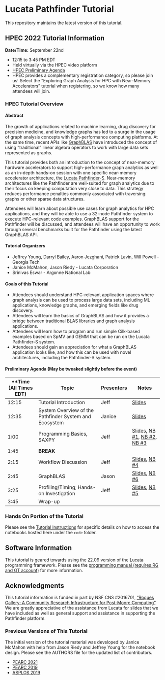 # Lucata Pathfinder Tutorial

This repository maintains the latest version of this tutorial. 


## HPEC 2022 Tutorial Information

**Date/Time:** September 22nd
* 12:15 to 3:45 PM EDT
* Held virtually via the HPEC video platform
* [HPEC Preliminary Agenda](https://ieee-hpec.org/index.php/ieee-hpec-2022-prelim-agenda/)
* HPEC provides a complementary registration category, so please join us! Select the “Exploring Graph Analysis for HPC with Near-Memory Accelerators” tutorial when registering, so we know how many attendees will join. 

### HPEC Tutorial Overview

#### Abstract
The growth of applications related to machine learning, drug discovery for precision medicine, and knowledge
graphs has led to a surge in the usage of graph analysis concepts with high-performance computing platforms. At
the same time, recent APIs like [GraphBLAS](https://graphblas.org/) have introduced the concept of using “traditional”
linear algebra operators to work with large data sets represented as graphs.

This tutorial provides both an introduction to the concept of near-memory hardware accelerators to support
high-performance graph analytics as well as an in-depth hands-on session with one specific near-memory
accelerator architecture, the [Lucata Pathfinder-S](https://lucata.com/solutions/pathfinder/).
Near-memory architectures like the Pathfinder are well-suited
for graph analytics due to their focus on keeping computation very close to data. This strategy reduces 
performance penalties commonly associated with traversing graphs or
other sparse data structures.

Attendees will learn about possible use cases for graph analytics for HPC applications, and they will be able
to use a 32-node Pathfinder system to execute HPC-relevant code examples. GraphBLAS support for the
Pathfinder will be discussed, and attendees will have an opportunity to work through several benchmarks built
for the Pathfinder using the latest GraphBLAS API.

#### Tutorial Organizers
* Jeffrey Young, Darryl Bailey, Aaron Jezghani, Patrick Lavin, Will Powell - Georgia Tech
* Janice McMahon, Jason Riedy - Lucata Corporation
* Srinivas Eswar - Argonne National Lab

#### Goals of this Tutorial
* Attendees should understand HPC-relevant application spaces where graph analysis can be used to
process large data sets, including ML applications, knowledge graphs, and emerging fields like drug
discovery.
* Attendees will learn the basics of GraphBLAS and how it provides a bridge between traditional BLAS
libraries and graph analysis applications.
* Attendees will learn how to program and run simple Cilk-based examples based on SpMV and GEMM
that can be run on the Lucata Pathfinder-S system.
* Attendees should gain an appreciation for what a GraphBLAS application looks like, and how this can be
used with novel architectures, including the Pathfinder-S system.

#### Preliminary Agenda (May be tweaked slightly before the event)
| **Time (All Times EDT) | **Topic**                                              | Presenters | Notes                                                        |
| ---------------------- | ------------------------------------------------------ | ---------- | ------------------------------------------------------------ |
| 12:15                  | Tutorial Introduction                                  | Jeff | [Slides](https://github.com/gt-crnch-rg/lucata-pathfinder-tutorial/blob/main/slides/01-lucata-pathfinder-tutorial-intro.pdf) |
| 12:35                  | System Overview of the Pathfinder System and Ecosystem | Janice     | [Slides](https://github.com/gt-crnch-rg/lucata-pathfinder-tutorial/blob/main/slides/02-lucata-pathfinder-tutorial-system-overview.pdf) |
| 1:00                   | Programming Basics, SAXPY                              | Jeff       | [Slides](https://github.com/gt-crnch-rg/lucata-pathfinder-tutorial/blob/main/slides/03-lucata-pathfinder-tutorial-programming.pdf), [NB #1](https://github.com/gt-crnch-rg/lucata-pathfinder-tutorial/blob/main/code/01-hello-world/NB01-hello-world.ipynb), [NB #2](https://github.com/gt-crnch-rg/lucata-pathfinder-tutorial/blob/main/code/02-lucata-profiling/NB02-Profiling-Plotting.ipynb), [NB #3](https://github.com/gt-crnch-rg/lucata-pathfinder-tutorial/blob/main/code/03-saxpy-basics/NB03-saxpy-basics.ipynb) |
| 1:45                   | **BREAK**                                              |            |                                                              |
| 2:15                   | Workflow Discussion                                    | Jeff       | [Slides](https://github.com/gt-crnch-rg/lucata-pathfinder-tutorial/blob/main/slides/04-lucata-pathfinder-tutorial-workflow.pdf), [NB #4](https://github.com/gt-crnch-rg/lucata-pathfinder-tutorial/blob/main/code/04-saxpy-workflow/NB04-saxpy-workflow.ipynb) |
| 2:45                   | GraphBLAS                                              | Jason      | [Slides](https://github.com/gt-crnch-rg/lucata-pathfinder-tutorial/blob/main/slides/05-lucata-pathfinder-tutorial-graphblas-overview.pdf), [NB #6](https://github.com/gt-crnch-rg/lucata-pathfinder-tutorial/blob/main/code/06-graphblas/NB06-graphblas.ipynb) |
| 3:25                   | Profiling/Timing; Hands-on Investigation               | Jeff       | [Slides](https://github.com/gt-crnch-rg/lucata-pathfinder-tutorial/blob/main/slides/06-lucata-pathfinder-tutorial-hardware-performance-counters.pdf), [NB #5](https://github.com/gt-crnch-rg/lucata-pathfinder-tutorial/blob/main/code/05-timing-hwcounters/NB05-timing-hwcounters.ipynb) |
| 3:45                   | Wrap-up                                                |            |                                                              |

### Hands On Portion of the Tutorial
Please see the [Tutorial Instructions](https://github.com/gt-crnch-rg/lucata-pathfinder-tutorial/blob/ee29508201016029bff1cc9819d85bdaaca3fad1/Tutorial-Instructions.md) for specific details on how to access the notebooks hosted here under the `code` folder.

## Software Information
This tutorial is geared towards using the 22.09 version of the Lucata programming framework. Please see the [programming manual (requires RG and GT account)](https://github.gatech.edu/crnch-rg/rg-lucata-pathfinder/blob/main/docs/pathfinder/Lucata-Pathfinder-Programming-Guide-v2.0.0-2202-tools.pdf) for more information. 


## Acknowledgments
This tutorial information is funded in part by NSF CNS #2016701, [“Rogues Gallery: A Community Research Infrastructure for Post-Moore Computing”](https://www.nsf.gov/awardsearch/showAward?AWD_ID=2016701). We are greatly appreciative of the assistance from Lucata for slides that we have included as well as general support and assistance in supporting the Pathfinder platform.

### Previous Versions of This Tutorial

The initial version of the tutorial material was developed by Janice McMahon with help from Jason Riedy and Jeffrey Young for the notebook design. Please see the AUTHORS file for the updated list of contributors. 

* [PEARC 2021](https://github.com/gt-crnch-rg/pearc-tutorial-2021)
* [PEARC 2019](https://github.com/gt-crnch-rg/pearc-tutorial-2019)
* [ASPLOS 2019](https://github.com/gt-crnch-rg/asplos-tutorial-2019)
